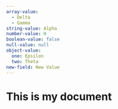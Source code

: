 ```yaml
---
array-value:
  - Delta
  - Gamma
string-value: Alpha
number-value: 0
boolean-value: false
null-value: null
object-value:
  one: Epsilon
  two: Theta
new-field: New Value
---
```

# This is my document

